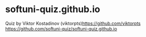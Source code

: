 # softuni-quiz.github.io

Quiz by Viktor Kostadinov (viktorpts)<https://github.com/viktorpts> <https://github.com/softuni-quiz/softuni-quiz.github.io>
